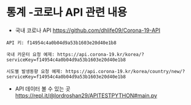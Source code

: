 # 통계 -코로나 API 관련 내용

* 국내 코로나 API
https://github.com/dhlife09/Corona-19-API <br>
```
API 키: f14954c4a0b04d9a53b1603e20d40e1b8

국내 카운터 요청 예제: https://api.corona-19.kr/korea/?serviceKey=f14954c4a0b04d9a53b1603e20d40e1b8

시도별 발생동향 요청 예제: https://api.corona-19.kr/korea/country/new/?serviceKey=f14954c4a0b04d9a53b1603e20d40e1b8

```
* API 데이터 볼 수 있는 곳
https://repl.it/@lordroshan29/APITESTPYTHON#main.py<br>
